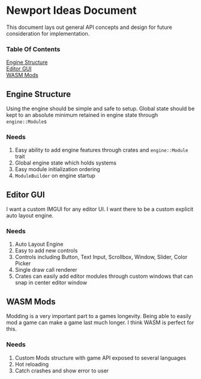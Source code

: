 # Newport Ideas Document
This document lays out general API concepts and design for future consideration for implementation.

### Table Of Contents
[Engine Structure](#engine-structure)<br>
[Editor GUI](#editor-gui)<br>
[WASM Mods](#wasm-mods)<br>


## Engine Structure
Using the engine should be simple and safe to setup. Global state should be kept to an absolute minimum retained in engine state through `engine::Module`s

### Needs
1. Easy ability to add engine features through crates and `engine::Module` trait
2. Global engine state which holds systems
3. Easy module initialization ordering
4. `ModuleBuilder` on engine startup

## Editor GUI
I want a custom IMGUI for any editor UI. I want there to be a custom explicit auto layout engine. 

### Needs
1. Auto Layout Engine
2. Easy to add new controls
3. Controls including Button, Text Input, Scrollbox, Window, Slider, Color Picker
4. Single draw call renderer
5. Crates can easily add editor modules through custom windows that can snap in center editor window

## WASM Mods
Modding is a very important part to a games longevity. Being able to easily mod a game can make a game last much longer. I think WASM is perfect for this.

### Needs
1. Custom Mods structure with game API exposed to several languages
2. Hot reloading
3. Catch crashes and show error to user